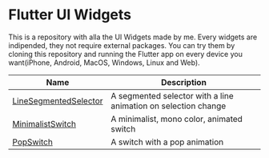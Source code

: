 # Flutter UI Widgets
This is a repository with alla the UI Widgets made by me.
Every widgets are indipended, they not require external packages.
You can try them by cloning this repository and running the Flutter app on every device you want(iPhone, Android, MacOS, Windows, Linux and Web).

| Name | Description |
|------|----|
|[LineSegmentedSelector](https://github.com/GiacomoPignoni/flutter_ui_widgets/tree/main/lib/widgets/line_segmented_selector)|A segmented selector with a line animation on selection change|
|[MinimalistSwitch](https://github.com/GiacomoPignoni/flutter_ui_widgets/tree/main/lib/widgets/minimalist_switch)|A minimalist, mono color, animated switch|
|[PopSwitch](https://github.com/GiacomoPignoni/flutter_ui_widgets/tree/main/lib/widgets/pop_switch)|A switch with a pop animation|
